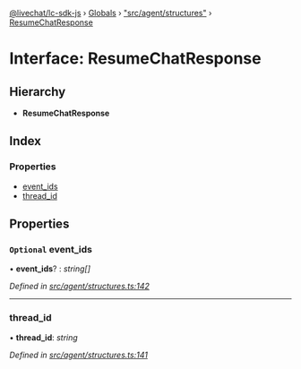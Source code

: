 [@livechat/lc-sdk-js](../README.md) › [Globals](../globals.md) › ["src/agent/structures"](../modules/_src_agent_structures_.md) › [ResumeChatResponse](_src_agent_structures_.resumechatresponse.md)

# Interface: ResumeChatResponse

## Hierarchy

* **ResumeChatResponse**

## Index

### Properties

* [event_ids](_src_agent_structures_.resumechatresponse.md#optional-event_ids)
* [thread_id](_src_agent_structures_.resumechatresponse.md#thread_id)

## Properties

### `Optional` event_ids

• **event_ids**? : *string[]*

*Defined in [src/agent/structures.ts:142](https://github.com/livechat/lc-sdk-js/blob/d0a32c0/src/agent/structures.ts#L142)*

___

###  thread_id

• **thread_id**: *string*

*Defined in [src/agent/structures.ts:141](https://github.com/livechat/lc-sdk-js/blob/d0a32c0/src/agent/structures.ts#L141)*
